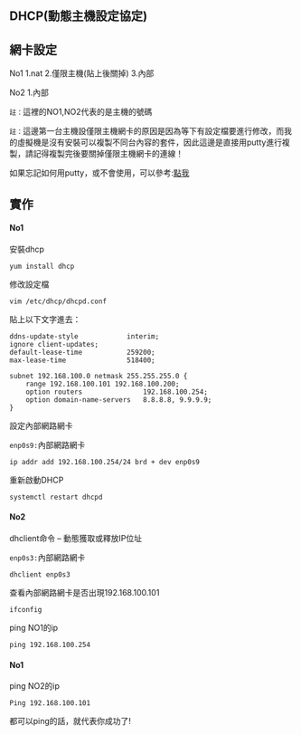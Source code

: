 ## DHCP(動態主機設定協定)
## 網卡設定
No1 1.nat 2.僅限主機(貼上後關掉) 3.內部

No2 1.內部

`註：`這裡的NO1,NO2代表的是主機的號碼

`註：`這邊第一台主機設僅限主機網卡的原因是因為等下有設定檔要進行修改，而我的虛擬機是沒有安裝可以複製不同台內容的套件，因此這邊是直接用putty進行複製，請記得複製完後要關掉僅限主機網卡的連線！

如果忘記如何用putty，或不會使用，可以參考:[點我](https://github.com/syuan0327/Linux-note/tree/master/%E9%80%A3%E4%B8%8Aputty)

## 實作
#### No1

安裝dhcp
```
yum install dhcp
```
修改設定檔
```
vim /etc/dhcp/dhcpd.conf
```
貼上以下文字進去：
```
ddns-update-style            interim;
ignore client-updates;
default-lease-time           259200;
max-lease-time               518400;

subnet 192.168.100.0 netmask 255.255.255.0 {
    range 192.168.100.101 192.168.100.200;
    option routers               192.168.100.254;
    option domain-name-servers   8.8.8.8, 9.9.9.9;
}
```
設定內部網路網卡

`enp0s9:`內部網路網卡
```
ip addr add 192.168.100.254/24 brd + dev enp0s9
```
重新啟動DHCP
```
systemctl restart dhcpd
```

#### No2
dhclient命令 – 動態獲取或釋放IP位址

`enp0s3:`內部網路網卡
```
dhclient enp0s3
```
查看內部網路網卡是否出現192.168.100.101
```
ifconfig  
```
ping NO1的ip
```
ping 192.168.100.254
```
#### No1
ping NO2的ip
```
Ping 192.168.100.101
```
都可以ping的話，就代表你成功了!
